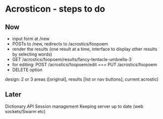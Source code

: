 # Acrosticon - steps to do

## Now

- input form at /new
- POSTs to /new, redirects to /acrostics/foopoem
- render the results (one result at a time, interface to display other results by selecting words)
- GET /acrostics/foopoem/results/fancy-tentacle-umbrella-3
- for editing: POST /acrostics/foopoem/edit === PUT /acrostics/foopoem
- DELETE option

design: 2 or 3 areas ([original], results [list or nav buttons], current acrostic)

## Later

Dictionary API
Session management
Keeping server up to date (web sockets/Swarm etc)
